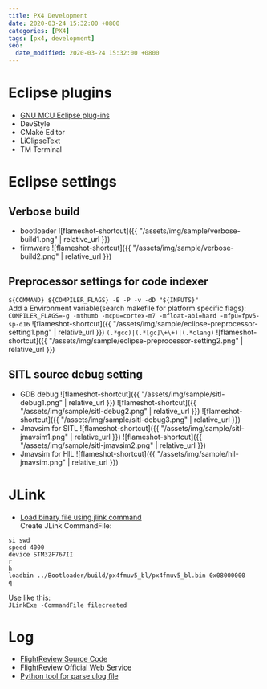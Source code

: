 ```yaml
---
title: PX4 Development
date: 2020-03-24 15:32:00 +0800
categories: [PX4]
tags: [px4, development]
seo:
  date_modified: 2020-03-24 15:32:00 +0800
---
```

# Eclipse plugins
- [GNU MCU Eclipse plug-ins](https://gnu-mcu-eclipse.github.io/)
- DevStyle
- CMake Editor
- LiClipseText
- TM Terminal

# Eclipse settings
## Verbose build
- bootloader
![flameshot-shortcut]({{ "/assets/img/sample/verbose-build1.png" | relative_url }})
- firmware
![flameshot-shortcut]({{ "/assets/img/sample/verbose-build2.png" | relative_url }})

## Preprocessor settings for code indexer
`${COMMAND} ${COMPILER_FLAGS} -E -P -v -dD "${INPUTS}"`  
Add a Environment variable(search makefile for platform specific flags):  
`COMPILER_FLAGS=-g -mthumb -mcpu=cortex-m7 -mfloat-abi=hard -mfpu=fpv5-sp-d16`
![flameshot-shortcut]({{ "/assets/img/sample/eclipse-preprocessor-setting1.png" | relative_url }})
`(.*gcc)|(.*[gc]\+\+)|(.*clang)`
![flameshot-shortcut]({{ "/assets/img/sample/eclipse-preprocessor-setting2.png" | relative_url }})

## SITL source debug setting
- GDB debug
![flameshot-shortcut]({{ "/assets/img/sample/sitl-debug1.png" | relative_url }})
![flameshot-shortcut]({{ "/assets/img/sample/sitl-debug2.png" | relative_url }})
![flameshot-shortcut]({{ "/assets/img/sample/sitl-debug3.png" | relative_url }})
- Jmavsim for SITL
![flameshot-shortcut]({{ "/assets/img/sample/sitl-jmavsim1.png" | relative_url }})
![flameshot-shortcut]({{ "/assets/img/sample/sitl-jmavsim2.png" | relative_url }})
- Jmavsim for HIL
![flameshot-shortcut]({{ "/assets/img/sample/hil-jmavsim.png" | relative_url }})

# JLink
- [Load binary file using jlink command](https://wiki.segger.com/J-Link_Commander)  
Create JLink CommandFile:  
```shell
si swd
speed 4000
device STM32F767II
r
h
loadbin ../Bootloader/build/px4fmuv5_bl/px4fmuv5_bl.bin 0x08000000
q
```
Use like this:  
`JLinkExe -CommandFile filecreated`

# Log
- [FlightReview Source Code](https://github.com/PX4/flight_review)
- [FlightReview Official Web Service](https://review.px4.io/)
- [Python tool for parse ulog file](https://github.com/PX4/pyulog)
